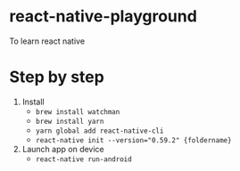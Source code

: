 # react-native-playground
To learn react native

# Step by step
1. Install
   * ```brew install watchman```
   * ```brew install yarn```
   * ```yarn global add react-native-cli```
   * ```react-native init --version="0.59.2" {foldername}```
2. Launch app on device
   * ```react-native run-android```